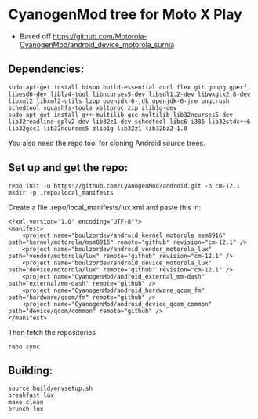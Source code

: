 # CyanogenMod tree for Moto X Play
* Based off https://github.com/Motorola-CyanogenMod/android_device_motorola_surnia

## Dependencies:
```
sudo apt-get install bison build-essential curl flex git gnupg gperf libesd0-dev liblz4-tool libncurses5-dev libsdl1.2-dev libwxgtk2.8-dev libxml2 libxml2-utils lzop openjdk-6-jdk openjdk-6-jre pngcrush schedtool squashfs-tools xsltproc zip zlib1g-dev
sudo apt-get install g++-multilib gcc-multilib lib32ncurses5-dev lib32readline-gplv2-dev lib32z1-dev schedtool libc6-i386 lib32stdc++6 lib32gcc1 lib32ncurses5 zlib1g lib32z1 lib32bz2-1.0
```
You also need the repo tool for cloning Android source trees.

## Set up and get the repo:
```
repo init -u https://github.com/CyanogenMod/android.git -b cm-12.1
mkdir -p .repo/local_manifests
```

Create a file .repo/local_manifests/lux.xml and paste this in:
```
<?xml version="1.0" encoding="UTF-8"?>
<manifest>
    <project name="boulzordev/android_kernel_motorola_msm8916" path="kernel/motorola/msm8916" remote="github" revision="cm-12.1" />
    <project name="boulzordev/android_vendor_motorola_lux" path="vendor/motorola/lux" remote="github" revision="cm-12.1" />
    <project name="boulzordev/android_device_motorola_lux" path="device/motorola/lux" remote="github" revision="cm-12.1" />
    <project name="CyanogenMod/android_external_mm-dash" path="external/mm-dash" remote="github" />
    <project name="CyanogenMod/android_hardware_qcom_fm" path="hardware/qcom/fm" remote="github" />
    <project name="CyanogenMod/android_device_qcom_common" path="device/qcom/common" remote="github" />
</manifest>
```

Then fetch the repositories
```
repo sync
```

## Building:
```
source build/envsetup.sh
breakfast lux
make clean
brunch lux
```

